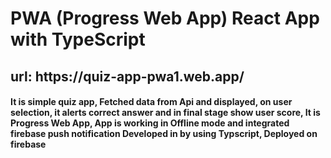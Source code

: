 # PWA (Progress Web App) React App with TypeScript  
<h2>url: https://quiz-app-pwa1.web.app/ </h2>
  
  <h4>It is simple quiz app, Fetched data from Api and displayed, on user selection, 
  it alerts correct answer and in final stage show user score, 
  It is Progress Web App, App is working in Offline mode and integrated firebase push notification      
  Developed in by using Typscript, Deployed on firebase </h4>

 
